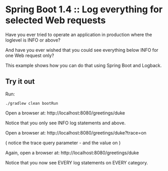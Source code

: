 # Spring Boot 1.4 :: Log everything for selected Web requests

Have you ever tried to operate an application in production where the loglevel is INFO or above? 
 
And have you ever wished that you could see everything below INFO for one Web request only?

This example shows how you can do that using Spring Boot and Logback. 


## Try it out
Run:
 
    ./gradlew clean bootRun 

Open a browser at: http://localhost:8080/greetings/duke

Notice that you only see INFO log statements and above.

Open a browser at: http://localhost:8080/greetings/duke?trace=on

( notice the trace query parameter - and the value on )

Again, open a browser at: http://localhost:8080/greetings/duke
 
Notice that you now see EVERY log statements on EVERY category.
